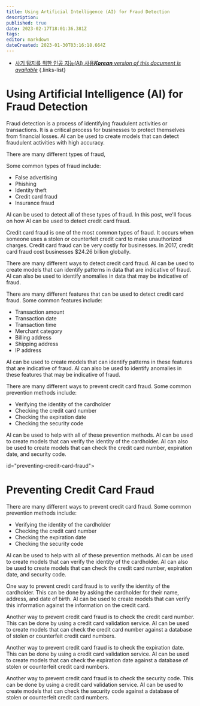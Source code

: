 ```yaml
---
title: Using Artificial Intelligence (AI) for Fraud Detection
description: 
published: true
date: 2023-02-17T18:01:36.381Z
tags: 
editor: markdown
dateCreated: 2023-01-30T03:16:18.664Z
---
```


- [사기 탐지를 위한 인공 지능(AI) 사용***Korean** version of this document is available*](/ko/Knowledge-base/Common/using-artificial-intelligence-ai-for-fraud-detection)
{.links-list}




# Using Artificial Intelligence (AI) for Fraud Detection

Fraud detection is a process of identifying fraudulent activities or transactions. It is a critical process for businesses to protect themselves from financial losses. AI can be used to create models that can detect fraudulent activities with high accuracy.

There are many different types of fraud, 

Some common types of fraud include:

- False advertising
- Phishing
- Identity theft
- Credit card fraud
- Insurance fraud

AI can be used to detect all of these types of fraud. In this post, we'll focus on how AI can be used to detect credit card fraud.

Credit card fraud is one of the most common types of fraud. It occurs when someone uses a stolen or counterfeit credit card to make unauthorized charges. Credit card fraud can be very costly for businesses. In 2017, credit card fraud cost businesses $24.26 billion globally.

There are many different ways to detect credit card fraud. AI can be used to create models that can identify patterns in data that are indicative of fraud. AI can also be used to identify anomalies in data that may be indicative of fraud.

There are many different features that can be used to detect credit card fraud. Some common features include:

- Transaction amount
- Transaction date
- Transaction time
- Merchant category
- Billing address
- Shipping address
- IP address

AI can be used to create models that can identify patterns in these features that are indicative of fraud. AI can also be used to identify anomalies in these features that may be indicative of fraud.

There are many different ways to prevent credit card fraud. Some common prevention methods include:

- Verifying the identity of the cardholder
- Checking the credit card number
- Checking the expiration date
- Checking the security code

AI can be used to help with all of these prevention methods. AI can be used to create models that can verify the identity of the cardholder. AI can also be used to create models that can check the credit card number, expiration date, and security code.

id="preventing-credit-card-fraud">

# Preventing Credit Card Fraud

There are many different ways to prevent credit card fraud. Some common prevention methods include:

- Verifying the identity of the cardholder
- Checking the credit card number
- Checking the expiration date
- Checking the security code

AI can be used to help with all of these prevention methods. AI can be used to create models that can verify the identity of the cardholder. AI can also be used to create models that can check the credit card number, expiration date, and security code.

One way to prevent credit card fraud is to verify the identity of the cardholder. This can be done by asking the cardholder for their name, address, and date of birth. AI can be used to create models that can verify this information against the information on the credit card.

Another way to prevent credit card fraud is to check the credit card number. This can be done by using a credit card validation service. AI can be used to create models that can check the credit card number against a database of stolen or counterfeit credit card numbers.

Another way to prevent credit card fraud is to check the expiration date. This can be done by using a credit card validation service. AI can be used to create models that can check the expiration date against a database of stolen or counterfeit credit card numbers.

Another way to prevent credit card fraud is to check the security code. This can be done by using a credit card validation service. AI can be used to create models that can check the security code against a database of stolen or counterfeit credit card numbers.